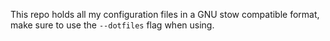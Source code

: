 This repo holds all my configuration files in a GNU stow compatible format, make sure to use the `--dotfiles` flag when using.
